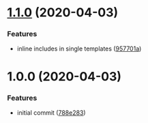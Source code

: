 # [1.1.0](https://github.com/rafalmaciejewski/twig-concat-loader/compare/v1.0.0...v1.1.0) (2020-04-03)


### Features

* inline includes in single templates ([957701a](https://github.com/rafalmaciejewski/twig-concat-loader/commit/957701a5f1d56768249b1aa3bab6e6281896da63))

# 1.0.0 (2020-04-03)


### Features

* initial commit ([788e283](https://github.com/rafalmaciejewski/twig-concat-loader/commit/788e2830d5bab32d4b1660ad8b53a2f89f6098fe))

